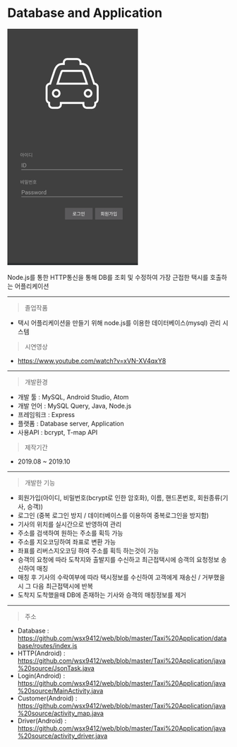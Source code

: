 # Database and Application
![홈](https://github.com/wsx9412/portfolio/blob/master/Taxi%20Application/picture/taxi.png)

Node.js를 통한 HTTP통신을 통해 DB를 조회 및 수정하여 가장 근접한 택시를 호출하는 어플리케이션

---

> 졸업작품

  - 택시 어플리케이션을 만들기 위해 node.js를 이용한 데이터베이스(mysql) 관리 시스템  

> 시연영상

  - https://www.youtube.com/watch?v=xVN-XV4qxY8
---

> 개발환경

  - 개발 툴 : MySQL, Android Studio, Atom
  - 개발 언어 : MySQL Query, Java, Node.js
  - 프레임워크 : Express
  - 플랫폼 : Database server, Application
  - 사용API : bcrypt, T-map API  

> 제작기간
  - 2019.08 ~ 2019.10  

---
> 개발한 기능

  - 회원가입(아이디, 비밀번호(bcrypt로 인한 암호화), 이름, 핸드폰번호, 회원종류(기사, 승객))  
  - 로그인 (중복 로그인 방지 / 데이터베이스를 이용하여 중복로그인을 방지함)  
  - 기사의 위치를 실시간으로 반영하여 관리   
  - 주소를 검색하여 원하는 주소를 획득 가능  
  - 주소를 지오코딩하여 좌표로 변환 가능  
  - 좌표를 리버스지오코딩 하여 주소를 획득 하는것이 가능  
  - 승객의 요청에 따라 도착지와 출발지를 수신하고 최근접택시에 승객의 요청정보 송신하여 매칭  
  - 매칭 후 기사의 수락여부에 따라 택시정보를 수신하여 고객에게 재송신 / 거부했을 시 그 다음 최근접택시에 반복  
  - 도착지 도착했을때 DB에 존재하는 기사와 승객의 매칭정보를 제거  

---

> 주소
 - Database : <https://github.com/wsx9412/web/blob/master/Taxi%20Application/database/routes/index.js>
 - HTTP(Android) : <https://github.com/wsx9412/web/blob/master/Taxi%20Application/java%20source/JsonTask.java>
 - Login(Android) : <https://github.com/wsx9412/web/blob/master/Taxi%20Application/java%20source/MainActivity.java>
 - Customer(Android) : <https://github.com/wsx9412/web/blob/master/Taxi%20Application/java%20source/activity_map.java>
 - Driver(Android) : <https://github.com/wsx9412/web/blob/master/Taxi%20Application/java%20source/activity_driver.java>

